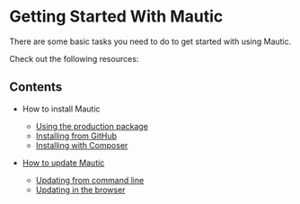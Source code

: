 Getting Started With Mautic
===================================

There are some basic tasks you need to do to get started with using Mautic.

Check out the following resources:

Contents
--------
- How to install Mautic
    - [Using the production package][prod-package]
    - [Installing from GitHub][install-github]
    - [Installing with Composer][install-composer]

- [How to update Mautic][update-mautic]
    - [Updating from command line][cli]
    - [Updating in the browser][browser]

[install-github]: </home/installing-from-github>
[prod-package]: </home/installing-from-production-package>
[install-composer]: </home/installing-with-composer>
[update-mautic]: </home/how-to-update-mautic>
[cli]: </home/updating-in-command-line>
[browser]: </home/updating-in-the-browser>
